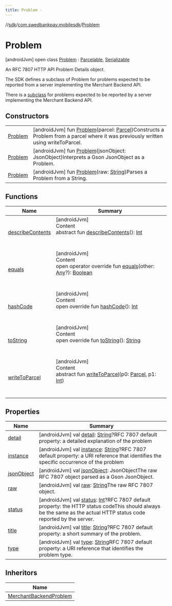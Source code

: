 ```yaml
---
title: Problem -
---
```

//[sdk](../../../index)/[com.swedbankpay.mobilesdk](../index)/[Problem](index)



# Problem  
 [androidJvm] open class [Problem](index) : [Parcelable](https://developer.android.com/reference/kotlin/android/os/Parcelable.html), [Serializable](https://developer.android.com/reference/kotlin/java/io/Serializable.html)

An RFC 7807 HTTP API Problem Details object.



The SDK defines a subclass of Problem for problems expected to be reported from a server implementing the Merchant Backend API.



There is a [subclass](../../com.swedbankpay.mobilesdk.merchantbackend/-merchant-backend-problem/index) for problems expected to be reported by a server implementing the Merchant Backend API.

   


## Constructors  
  
| | |
|---|---|
| <a name="com.swedbankpay.mobilesdk/Problem/Problem/#android.os.Parcel/PointingToDeclaration/"></a>[Problem](-problem)| <a name="com.swedbankpay.mobilesdk/Problem/Problem/#android.os.Parcel/PointingToDeclaration/"></a> [androidJvm] fun [Problem](-problem)(parcel: [Parcel](https://developer.android.com/reference/kotlin/android/os/Parcel.html))Constructs a Problem from a parcel where it was previously written using writeToParcel.   <br>|
| <a name="com.swedbankpay.mobilesdk/Problem/Problem/#com.google.gson.JsonObject/PointingToDeclaration/"></a>[Problem](-problem)| <a name="com.swedbankpay.mobilesdk/Problem/Problem/#com.google.gson.JsonObject/PointingToDeclaration/"></a> [androidJvm] fun [Problem](-problem)(jsonObject: JsonObject)Interprets a Gson JsonObject as a Problem.   <br>|
| <a name="com.swedbankpay.mobilesdk/Problem/Problem/#kotlin.String/PointingToDeclaration/"></a>[Problem](-problem)| <a name="com.swedbankpay.mobilesdk/Problem/Problem/#kotlin.String/PointingToDeclaration/"></a> [androidJvm] fun [Problem](-problem)(raw: [String](https://kotlinlang.org/api/latest/jvm/stdlib/kotlin/-string/index.html))Parses a Problem from a String.   <br>|


## Functions  
  
|  Name |  Summary | 
|---|---|
| <a name="android.os/Parcelable/describeContents/#/PointingToDeclaration/"></a>[describeContents](../../com.swedbankpay.mobilesdk.merchantbackend/-merchant-backend-problem/-server/-unknown/index.md#-1578325224%2FFunctions%2F-1404661416)| <a name="android.os/Parcelable/describeContents/#/PointingToDeclaration/"></a>[androidJvm]  <br>Content  <br>abstract fun [describeContents](../../com.swedbankpay.mobilesdk.merchantbackend/-merchant-backend-problem/-server/-unknown/index.md#-1578325224%2FFunctions%2F-1404661416)(): [Int](https://kotlinlang.org/api/latest/jvm/stdlib/kotlin/-int/index.html)  <br><br><br>|
| <a name="com.swedbankpay.mobilesdk/Problem/equals/#kotlin.Any?/PointingToDeclaration/"></a>[equals](equals)| <a name="com.swedbankpay.mobilesdk/Problem/equals/#kotlin.Any?/PointingToDeclaration/"></a>[androidJvm]  <br>Content  <br>open operator override fun [equals](equals)(other: [Any](https://kotlinlang.org/api/latest/jvm/stdlib/kotlin/-any/index.html)?): [Boolean](https://kotlinlang.org/api/latest/jvm/stdlib/kotlin/-boolean/index.html)  <br><br><br>|
| <a name="com.swedbankpay.mobilesdk/Problem/hashCode/#/PointingToDeclaration/"></a>[hashCode](hash-code)| <a name="com.swedbankpay.mobilesdk/Problem/hashCode/#/PointingToDeclaration/"></a>[androidJvm]  <br>Content  <br>open override fun [hashCode](hash-code)(): [Int](https://kotlinlang.org/api/latest/jvm/stdlib/kotlin/-int/index.html)  <br><br><br>|
| <a name="com.swedbankpay.mobilesdk/Problem/toString/#/PointingToDeclaration/"></a>[toString](to-string)| <a name="com.swedbankpay.mobilesdk/Problem/toString/#/PointingToDeclaration/"></a>[androidJvm]  <br>Content  <br>open override fun [toString](to-string)(): [String](https://kotlinlang.org/api/latest/jvm/stdlib/kotlin/-string/index.html)  <br><br><br>|
| <a name="android.os/Parcelable/writeToParcel/#android.os.Parcel#kotlin.Int/PointingToDeclaration/"></a>[writeToParcel](../-view-payment-order-info/index.md#-1754457655%2FFunctions%2F-1404661416)| <a name="android.os/Parcelable/writeToParcel/#android.os.Parcel#kotlin.Int/PointingToDeclaration/"></a>[androidJvm]  <br>Content  <br>abstract fun [writeToParcel](../-view-payment-order-info/index.md#-1754457655%2FFunctions%2F-1404661416)(p0: [Parcel](https://developer.android.com/reference/kotlin/android/os/Parcel.html), p1: [Int](https://kotlinlang.org/api/latest/jvm/stdlib/kotlin/-int/index.html))  <br><br><br>|


## Properties  
  
|  Name |  Summary | 
|---|---|
| <a name="com.swedbankpay.mobilesdk/Problem/detail/#/PointingToDeclaration/"></a>[detail](detail)| <a name="com.swedbankpay.mobilesdk/Problem/detail/#/PointingToDeclaration/"></a> [androidJvm] val [detail](detail): [String](https://kotlinlang.org/api/latest/jvm/stdlib/kotlin/-string/index.html)?RFC 7807 default property: a detailed explanation of the problem   <br>|
| <a name="com.swedbankpay.mobilesdk/Problem/instance/#/PointingToDeclaration/"></a>[instance](instance)| <a name="com.swedbankpay.mobilesdk/Problem/instance/#/PointingToDeclaration/"></a> [androidJvm] val [instance](instance): [String](https://kotlinlang.org/api/latest/jvm/stdlib/kotlin/-string/index.html)?RFC 7807 default property: a URI reference that identifies the specific occurrence of the problem   <br>|
| <a name="com.swedbankpay.mobilesdk/Problem/jsonObject/#/PointingToDeclaration/"></a>[jsonObject](json-object)| <a name="com.swedbankpay.mobilesdk/Problem/jsonObject/#/PointingToDeclaration/"></a> [androidJvm] val [jsonObject](json-object): JsonObjectThe raw RFC 7807 object parsed as a Gson JsonObject.   <br>|
| <a name="com.swedbankpay.mobilesdk/Problem/raw/#/PointingToDeclaration/"></a>[raw](raw)| <a name="com.swedbankpay.mobilesdk/Problem/raw/#/PointingToDeclaration/"></a> [androidJvm] val [raw](raw): [String](https://kotlinlang.org/api/latest/jvm/stdlib/kotlin/-string/index.html)The raw RFC 7807 object.   <br>|
| <a name="com.swedbankpay.mobilesdk/Problem/status/#/PointingToDeclaration/"></a>[status](status)| <a name="com.swedbankpay.mobilesdk/Problem/status/#/PointingToDeclaration/"></a> [androidJvm] val [status](status): [Int](https://kotlinlang.org/api/latest/jvm/stdlib/kotlin/-int/index.html)?RFC 7807 default property: the HTTP status codeThis should always be the same as the actual HTTP status code reported by the server.   <br>|
| <a name="com.swedbankpay.mobilesdk/Problem/title/#/PointingToDeclaration/"></a>[title](title)| <a name="com.swedbankpay.mobilesdk/Problem/title/#/PointingToDeclaration/"></a> [androidJvm] val [title](title): [String](https://kotlinlang.org/api/latest/jvm/stdlib/kotlin/-string/index.html)?RFC 7807 default property: a short summary of the problem.   <br>|
| <a name="com.swedbankpay.mobilesdk/Problem/type/#/PointingToDeclaration/"></a>[type](type)| <a name="com.swedbankpay.mobilesdk/Problem/type/#/PointingToDeclaration/"></a> [androidJvm] val [type](type): [String](https://kotlinlang.org/api/latest/jvm/stdlib/kotlin/-string/index.html)RFC 7807 default property: a URI reference that identifies the problem type.   <br>|


## Inheritors  
  
|  Name | 
|---|
| <a name="com.swedbankpay.mobilesdk.merchantbackend/MerchantBackendProblem///PointingToDeclaration/"></a>[MerchantBackendProblem](../../com.swedbankpay.mobilesdk.merchantbackend/-merchant-backend-problem/index)|

